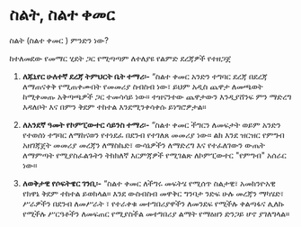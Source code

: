 # ስልት, ስልተ ቀመር 
ስልት (ስልተ ቀመር ) ምንድን ነው?

ከተለመደው የመማር ሂደት ጋር የሚጣጣም ለተለያዩ የልምድ ደረጃዎች የተዘጋጀ

1. **ለጁኒየር ሁለተኛ ደረጃ ትምህርት ቤት ተማሪ፡-** “ስልተ ቀመር  አንድን ተግባር ደረጃ በደረጃ ለማጠናቀቅ የሚጠቀሙበት የመመሪያ ስብስብ ነው፣ ይህም አዲስ ጨዋታ ለመጫወት ከሚቀመጡ አቅጣጫዎች ጋር ተመሳሳይ ነው። ተዝናንተው ጨዋታውን እንዲያሸንፍ ምን ማድረግ እዳለቦት እና በምን ቅደም ተከተል እንደሚንቀሳቀሱ ይነግሮዎታል።

2. **ለአንደኛ ዓመት የኮምፒውተር ሳይንስ ተማሪ፡-** “ስልተ ቀመር ችግርን ለመፍታት ወይም አንድን የተወሰነ ተግባር ለማከናወን የተነደፈ በደንብ የተገለጸ መመሪያ ነው። ልክ እንደ ዝርዝር የምግብ አዘገጃጀት መመሪያ መረጃን ለማስኬድ፣ ውሳኔዎችን ለማድረግ እና የተፈለገውን ውጤት ለማምጣት የሚያስፈልጉትን ትክክለኛ እርምጃዎች የሚገልጽ ለኮምፒውተር "የምግብ" አሰራር ነው።

3. **ለወቅታዊ የሶፍትዌር ገንቢ፡-** “ስልተ ቀመር ለችግሩ መፍትሄ የሚሰጥ ስልታዊ፣ አመክንዮአዊ የክዋኔ ቅደም ተከተል ይወክላል። እንደ ውስብስብ መዋቅር ግንባታ ንድፍ ሁሉ መረጃን ማካሄድ፣ ሥራዎችን በደንብ ለመሥራት ፣ የተራቀቁ መተግበሪያዋችን ለመንደፍ የሚችሉ ቀልጣፋና ሊለኩ የሚችሉ ሥርዓቶችን ለመፍጠር የሚያስችል መተግበሪያ ልማት የማዕዘን ድንጋይ ሆኖ ያገለግላል።
